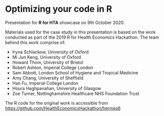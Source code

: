 
# Optimizing your code in R

Presentation for __R for HTA__ showcase on 9th October 2020. 

Materials used for the case study in this presentation is based on the work conducted as part of the 2019 R for Health Economics Hackathon. The team behind this work comprise of: 

- Iryna Schlackow, University of Oxford
- Mi Jun Keng, University of Oxford
- Howard Thom, University of Bristol
- Robert Ashton, Imperial College London
- Sam Abbott, London School of Hygiene and Tropical Medicine
- Amy Chang, University of Sheffield
- Han Fu, Imperial College London
- Houra Haghpanahan, University of Glasgow
- Zoe Turner, Nottinghamshire Healthcare NHS Foundation Trust

The R code for the original work is accessible from https://github.com/HealthEconomicsHackathon/hermes6
